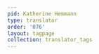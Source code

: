 ```yaml
---
pid: Katherine Hemmann
type: translator
order: '076'
layout: tagpage
collection: translator_tags
---
```

